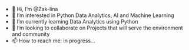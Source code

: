 - 👋 Hi, I’m @Zak-lina
- 👀 I’m interested in Python Data Analytics, AI and Machine Learning
- 🌱 I’m currently learning Data Analytics using Python
- 💞️ I’m looking to collaborate on Projects that will serve the environment and community
- 📫 How to reach me: in progress...

<!---
Zak-lina/Zak-lina is a ✨ special ✨ repository because its `README.md` (this file) appears on your GitHub profile.
You can click the Preview link to take a look at your changes.
--->
